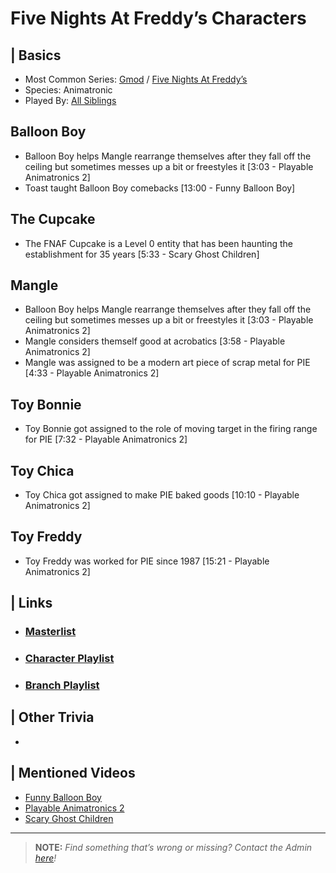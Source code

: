 # Five Nights At Freddy’s Characters  


## | Basics
- Most Common Series: [Gmod]() / [Five Nights At Freddy’s]()  
- Species: Animatronic  
- Played By: [All Siblings]()


## Balloon Boy
- Balloon Boy helps Mangle rearrange themselves after they fall off the ceiling but sometimes messes up a bit or freestyles it [3:03 - Playable Animatronics 2]
- Toast taught Balloon Boy comebacks [13:00 - Funny Balloon Boy]

## The Cupcake
- The FNAF Cupcake is a Level 0 entity that has been haunting the establishment for 35 years [5:33 - Scary Ghost Children]

## Mangle
- Balloon Boy helps Mangle rearrange themselves after they fall off the ceiling but sometimes messes up a bit or freestyles it [3:03 - Playable Animatronics 2]
- Mangle considers themself good at acrobatics [3:58 - Playable Animatronics 2]
- Mangle was assigned to be a modern art piece of scrap metal for PIE [4:33 - Playable Animatronics 2]

## Toy Bonnie
- Toy Bonnie got assigned to the role of moving target in the firing range for PIE [7:32 - Playable Animatronics 2]

## Toy Chica
- Toy Chica got assigned to make PIE baked goods [10:10 - Playable Animatronics 2]

## Toy Freddy
- Toy Freddy was worked for PIE since 1987 [15:21 - Playable Animatronics 2]

 
## | Links  
- ### [Masterlist]()  
- ### [Character Playlist]()  
- ### [Branch Playlist]()  


## | Other Trivia  
-   

## | Mentioned Videos
- [Funny Balloon Boy]()
- [Playable Animatronics 2]()
- [Scary Ghost Children]()

----

> **NOTE:** *Find something that’s wrong or missing? Contact the Admin [here](./chapter_2.md)!*
